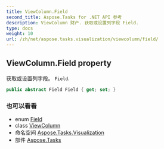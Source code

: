 ```yaml
---
title: ViewColumn.Field
second_title: Aspose.Tasks for .NET API 参考
description: ViewColumn 财产. 获取或设置列字段 Field.
type: docs
weight: 10
url: /zh/net/aspose.tasks.visualization/viewcolumn/field/
---
```

## ViewColumn.Field property

获取或设置列字段。 `Field`.

```csharp
public abstract Field Field { get; set; }
```

### 也可以看看

* enum [Field](../../../aspose.tasks/field/)
* class [ViewColumn](../)
* 命名空间 [Aspose.Tasks.Visualization](../../viewcolumn/)
* 部件 [Aspose.Tasks](../../../)


